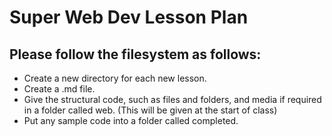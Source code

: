 # Super Web Dev Lesson Plan
## Please follow the filesystem as follows:
- Create a new directory for each new lesson.
- Create a .md file.
- Give the structural code, such as files and folders, and media if required in a folder called web. (This will be given at the start of class)
- Put any sample code into a folder called completed.
